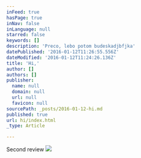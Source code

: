 ```yaml
---
inFeed: true
hasPage: true
inNav: false
inLanguage: null
starred: false
keywords: []
description: 'Preco, lebo potom budeskadjbfjka'
datePublished: '2016-01-12T11:26:55.556Z'
dateModified: '2016-01-12T11:24:26.136Z'
title: 'Hi,'
author: []
authors: []
publisher:
  name: null
  domain: null
  url: null
  favicon: null
sourcePath: _posts/2016-01-12-hi.md
published: true
url: hi/index.html
_type: Article

---
```

Second review
![](https://the-grid-user-content.s3-us-west-2.amazonaws.com/a623b92d-ba94-4afe-a8f7-3a7792c9bcdc.jpg)